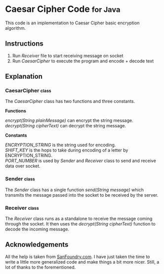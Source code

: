 <h1>Caesar Cipher Code <small>for Java</small></h1>
<p>This code is an implementation to Caesar Cipher basic encryption algorithm.</p>
<h2>Instructions</h2>
<ol>
<li>Run <em>Receiver</em> file to start receiving message on socket</li>
<li>Run <em>CaesarCipher</em> to execute the program and encode + decode text</li>
</ol>
<h2>Explanation</h2>
<h3>CaesarCipher <small>class</small></h3>
<p>The <em>CaesarCipher</em> class has two functions and three constants.</p>
<strong>Functions</strong>
<p><em>encrypt(String plainMessage)</em> can encrypt the string message.<br /><em>decrypt(String cipherText)</em> can decrypt the string message.</p>
<strong>Constants</strong>
<p><em>ENCRYPTION_STRING</em> is the string used for encoding.<br /><em>SHIFT_KEY</em> is the hops to take during encoding of a letter by ENCRYPTION_STRING.<br /><em>PORT_NUMBER</em> is used by <em>Sender</em> and <em>Receiver</em> class to send and receive data over socket.</p>
<h3>Sender <small>class</small></h3>
<p>The <em>Sender</em> class has a single function <em>send(String message)</em> which transmits the message passed into the socket to be received by the server.</p>
<h3>Receiver <small>class</small></h3>
<p>The <em>Receiver</em> class runs as a standalone to receive the message coming through the socket. It then uses the <em>decrypt(String cipherText)</em> function to decode the incoming message.</p>
<h2>Acknowledgements</h2>
<p>All the help is taken from <a href="http://www.sanfoundry.com/java-program-implement-caesar-cypher/">SanFoundry.com</a>. I have just taken the time to write a little more generalized code and make things a bit more nicer. Still, a lot of thanks to the forementioned.